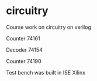 # circuitry
Сourse work on circuitry on verilog

Counter 74161

Decoder 74154

Counter 74190

Test bench was built in ISE Xilinx
